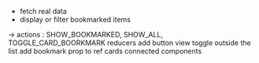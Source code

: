 - fetch real data
- display or filter bookmarked items

→ actions : SHOW_BOOKMARKED, SHOW_ALL, TOGGLE_CARD_BOORKMARK
reducers
add button view toggle outside the list
add bookmark prop to ref cards
connected components
